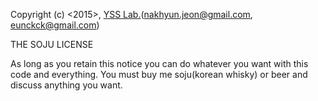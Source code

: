 Copyright (c) <2015>, [YSS Lab.](https://en.wikipedia.org/wiki/Yi_Sun-sin
)(nakhyun.jeon@gmail.com, eunckck@gmail.com)

THE SOJU LICENSE

As long as you retain this notice you can do whatever you want with this code and everything. 
You must buy me soju(korean whisky) or beer and discuss anything you want.
